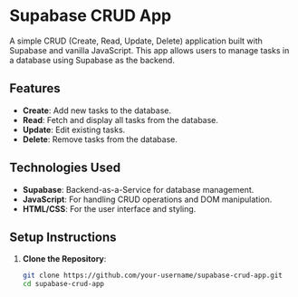 # Supabase CRUD App

A simple CRUD (Create, Read, Update, Delete) application built with Supabase and vanilla JavaScript. This app allows users to manage tasks in a database using Supabase as the backend.

## Features
- **Create**: Add new tasks to the database.
- **Read**: Fetch and display all tasks from the database.
- **Update**: Edit existing tasks.
- **Delete**: Remove tasks from the database.

## Technologies Used
- **Supabase**: Backend-as-a-Service for database management.
- **JavaScript**: For handling CRUD operations and DOM manipulation.
- **HTML/CSS**: For the user interface and styling.

## Setup Instructions

1. **Clone the Repository**:
   ```bash
   git clone https://github.com/your-username/supabase-crud-app.git
   cd supabase-crud-app
